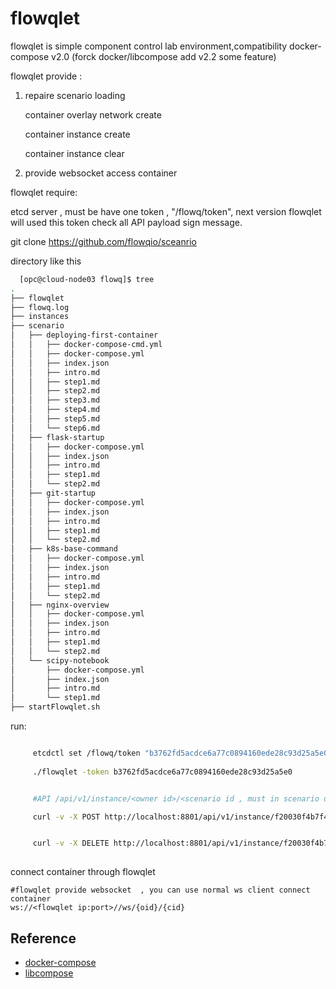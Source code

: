 # flowqlet
flowqlet is simple component control lab environment,compatibility docker-compose v2.0 (forck docker/libcompose add v2.2 some feature)


flowqlet provide :


1.  repaire scenario loading

	 container overlay network create
	
	 container instance create
	
	 container instance clear
	
2. provide websocket access container



flowqlet require:


  etcd server , must be have one token , "/flowq/token", next version flowqlet will used this token check all API payload sign message.

  git clone https://github.com/flowqio/sceanrio 

  directory like this

  ```bash
	[opc@cloud-node03 flowq]$ tree
.
├── flowqlet
├── flowq.log
├── instances
├── scenario
│   ├── deploying-first-container
│   │   ├── docker-compose-cmd.yml
│   │   ├── docker-compose.yml
│   │   ├── index.json
│   │   ├── intro.md
│   │   ├── step1.md
│   │   ├── step2.md
│   │   ├── step3.md
│   │   ├── step4.md
│   │   ├── step5.md
│   │   └── step6.md
│   ├── flask-startup
│   │   ├── docker-compose.yml
│   │   ├── index.json
│   │   ├── intro.md
│   │   ├── step1.md
│   │   └── step2.md
│   ├── git-startup
│   │   ├── docker-compose.yml
│   │   ├── index.json
│   │   ├── intro.md
│   │   ├── step1.md
│   │   └── step2.md
│   ├── k8s-base-command
│   │   ├── docker-compose.yml
│   │   ├── index.json
│   │   ├── intro.md
│   │   ├── step1.md
│   │   └── step2.md
│   ├── nginx-overview
│   │   ├── docker-compose.yml
│   │   ├── index.json
│   │   ├── intro.md
│   │   ├── step1.md
│   │   └── step2.md
│   └── scipy-notebook
│       ├── docker-compose.yml
│       ├── index.json
│       ├── intro.md
│       └── step1.md
├── startFlowqlet.sh

  ```

run:


   ```bash

		etcdctl set /flowq/token "b3762fd5acdce6a77c0894160ede28c93d25a5e0"
		
		./flowqlet -token b3762fd5acdce6a77c0894160ede28c93d25a5e0


		#API /api/v1/instance/<owner id>/<scenario id , must in scenario directory>

		curl -v -X POST http://localhost:8801/api/v1/instance/f20030f4b7f4c64aa271236f124e77384a83dcf5/deploying-first-container


		curl -v -X DELETE http://localhost:8801/api/v1/instance/f20030f4b7f4c64aa271236f124e77384a83dcf5/deploying-first-container
	
   ```

connect container through flowqlet

```bas
#flowqlet provide websocket  , you can use normal ws client connect container
ws://<flowqlet ip:port>//ws/{oid}/{cid}
```



## Reference

 * [docker-compose](https://docs.docker.com/compose/)
 * [libcompose](https://github.com/docker/libcompose)
